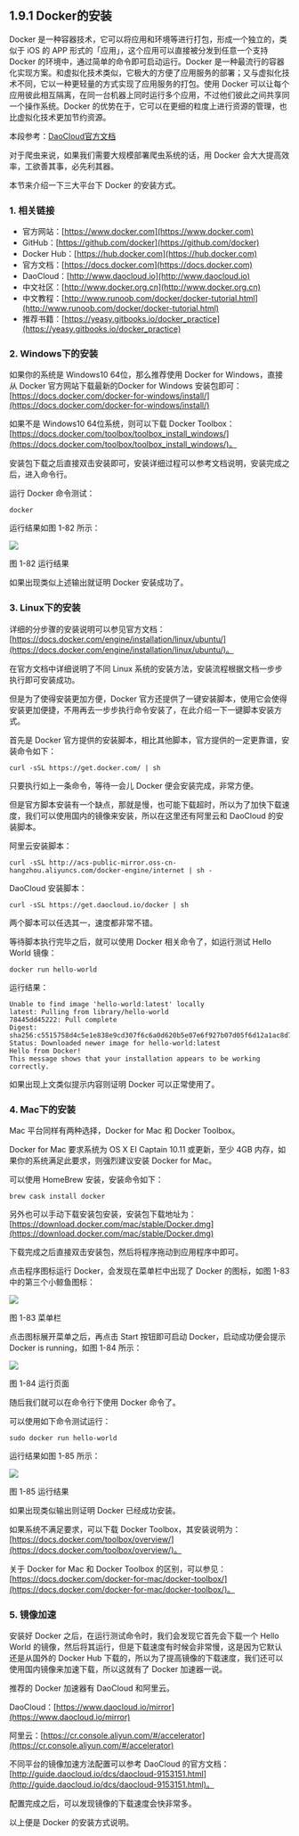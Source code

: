 ## 1.9.1 Docker的安装

Docker 是一种容器技术，它可以将应用和环境等进行打包，形成一个独立的，类似于 iOS 的 APP 形式的「应用」，这个应用可以直接被分发到任意一个支持 Docker 的环境中，通过简单的命令即可启动运行。Docker 是一种最流行的容器化实现方案。和虚拟化技术类似，它极大的方便了应用服务的部署；又与虚拟化技术不同，它以一种更轻量的方式实现了应用服务的打包。使用 Docker 可以让每个应用彼此相互隔离，在同一台机器上同时运行多个应用，不过他们彼此之间共享同一个操作系统。Docker 的优势在于，它可以在更细的粒度上进行资源的管理，也比虚拟化技术更加节约资源。

本段参考：[DaoCloud官方文档](http://guide.daocloud.io/dcs/docker-9152673.html)

对于爬虫来说，如果我们需要大规模部署爬虫系统的话，用 Docker 会大大提高效率，工欲善其事，必先利其器。

本节来介绍一下三大平台下 Docker 的安装方式。

### 1. 相关链接

* 官方网站：[https://www.docker.com](https://www.docker.com)
* GitHub：[https://github.com/docker](https://github.com/docker)
* Docker Hub：[https://hub.docker.com](https://hub.docker.com)
* 官方文档：[https://docs.docker.com](https://docs.docker.com)
* DaoCloud：[http://www.daocloud.io](http://www.daocloud.io)
* 中文社区：[http://www.docker.org.cn](http://www.docker.org.cn)
* 中文教程：[http://www.runoob.com/docker/docker-tutorial.html](http://www.runoob.com/docker/docker-tutorial.html)
* 推荐书籍：[https://yeasy.gitbooks.io/docker_practice](https://yeasy.gitbooks.io/docker_practice)

### 2. Windows下的安装

如果你的系统是 Windows10 64位，那么推荐使用 Docker for Windows，直接从 Docker 官方网站下载最新的Docker for Windows 安装包即可：[https://docs.docker.com/docker-for-windows/install/](https://docs.docker.com/docker-for-windows/install/)

如果不是 Windows10 64位系统，则可以下载 Docker Toolbox：[https://docs.docker.com/toolbox/toolbox_install_windows/](https://docs.docker.com/toolbox/toolbox_install_windows/)。

安装包下载之后直接双击安装即可，安装详细过程可以参考文档说明，安装完成之后，进入命令行。

运行 Docker 命令测试：

```
docker
```

运行结果如图 1-82 所示：

![](./assets/1-82.jpg)

图 1-82 运行结果

如果出现类似上述输出就证明 Docker 安装成功了。

### 3. Linux下的安装

详细的分步骤的安装说明可以参见官方文档：[https://docs.docker.com/engine/installation/linux/ubuntu/](https://docs.docker.com/engine/installation/linux/ubuntu/)。

在官方文档中详细说明了不同 Linux 系统的安装方法，安装流程根据文档一步步执行即可安装成功。

但是为了使得安装更加方便，Docker 官方还提供了一键安装脚本，使用它会使得安装更加便捷，不用再去一步步执行命令安装了，在此介绍一下一键脚本安装方式。

首先是 Docker 官方提供的安装脚本，相比其他脚本，官方提供的一定更靠谱，安装命令如下：

```
curl -sSL https://get.docker.com/ | sh
```

只要执行如上一条命令，等待一会儿 Docker 便会安装完成，非常方便。

但是官方脚本安装有一个缺点，那就是慢，也可能下载超时，所以为了加快下载速度，我们可以使用国内的镜像来安装，所以在这里还有阿里云和 DaoCloud 的安装脚本。

阿里云安装脚本：

```
curl -sSL http://acs-public-mirror.oss-cn-hangzhou.aliyuncs.com/docker-engine/internet | sh -
```

DaoCloud 安装脚本：

```
curl -sSL https://get.daocloud.io/docker | sh
```

两个脚本可以任选其一，速度都非常不错。

等待脚本执行完毕之后，就可以使用 Docker 相关命令了，如运行测试 Hello World 镜像：

```
docker run hello-world
```

运行结果：

```
Unable to find image 'hello-world:latest' locally
latest: Pulling from library/hello-world
78445dd45222: Pull complete 
Digest: sha256:c5515758d4c5e1e838e9cd307f6c6a0d620b5e07e6f927b07d05f6d12a1ac8d7
Status: Downloaded newer image for hello-world:latest
Hello from Docker!
This message shows that your installation appears to be working correctly.
```

如果出现上文类似提示内容则证明 Docker 可以正常使用了。

### 4. Mac下的安装

Mac 平台同样有两种选择，Docker for Mac 和 Docker Toolbox。

Docker for Mac 要求系统为 OS X EI Captain 10.11 或更新，至少 4GB 内存，如果你的系统满足此要求，则强烈建议安装 Docker for Mac。

可以使用 HomeBrew 安装，安装命令如下：

```
brew cask install docker
```

另外也可以手动下载安装包安装，安装包下载地址为：[https://download.docker.com/mac/stable/Docker.dmg](https://download.docker.com/mac/stable/Docker.dmg)

下载完成之后直接双击安装包，然后将程序拖动到应用程序中即可。

点击程序图标运行 Docker，会发现在菜单栏中出现了 Docker 的图标，如图 1-83 中的第三个小鲸鱼图标：

![](./assets/1-83.jpg)

图 1-83 菜单栏

点击图标展开菜单之后，再点击 Start 按钮即可启动 Docker，启动成功便会提示 Docker is running，如图 1-84 所示：

![](./assets/1-84.jpg)

图 1-84 运行页面

随后我们就可以在命令行下使用 Docker 命令了。

可以使用如下命令测试运行：

```
sudo docker run hello-world
```

运行结果如图 1-85 所示：

![](./assets/1-85.jpg)

图 1-85 运行结果

如果出现类似输出则证明 Docker 已经成功安装。

如果系统不满足要求，可以下载 Docker Toolbox，其安装说明为：[https://docs.docker.com/toolbox/overview/](https://docs.docker.com/toolbox/overview/)。

关于 Docker for Mac 和 Docker Toolbox 的区别，可以参见：[https://docs.docker.com/docker-for-mac/docker-toolbox/](https://docs.docker.com/docker-for-mac/docker-toolbox/)。


### 5. 镜像加速

安装好 Docker 之后，在运行测试命令时，我们会发现它首先会下载一个 Hello World 的镜像，然后将其运行，但是下载速度有时候会非常慢，这是因为它默认还是从国外的 Docker Hub 下载的，所以为了提高镜像的下载速度，我们还可以使用国内镜像来加速下载，所以这就有了 Docker 加速器一说。

推荐的 Docker 加速器有 DaoCloud 和阿里云。

DaoCloud：[https://www.daocloud.io/mirror](https://www.daocloud.io/mirror)

阿里云：[https://cr.console.aliyun.com/#/accelerator](https://cr.console.aliyun.com/#/accelerator)

不同平台的镜像加速方法配置可以参考 DaoCloud 的官方文档：[http://guide.daocloud.io/dcs/daocloud-9153151.html](http://guide.daocloud.io/dcs/daocloud-9153151.html)。

配置完成之后，可以发现镜像的下载速度会快非常多。

以上便是 Docker 的安装方式说明。

